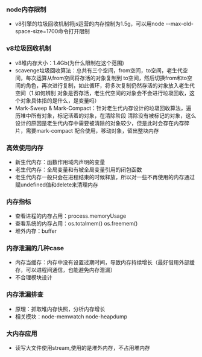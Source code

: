 ### node内存限制
- v8引擎的垃圾回收机制将js运营的内存控制为1.5g，可以用node --max-old-space-size=1700命令打开限制

### v8垃圾回收机制
- v8堆内存大小：1.4Gb(为什么限制在这个范围)
- scavenge垃圾回收算法：总共有三个空间，from空间，to空间，老生代空间，每次运算从from空间将存活的对象复制到
to空间，然后切换from和to空间的角色，再次进行复制，如此循环，将多次复制仍然存活的对象放入老生代空间（1.如何辨别
对象是否存活，老生代空间的对象会不会进行垃圾回收，这个对象具体指的是什么，是变量吗）
- Mark-Sweep & Mark-Compact：针对老生代内存设计的垃圾回收算法，遍历堆中所有对象，标记活着的对象，在清除阶段
清除没有被标记的对象，这么设计的原因是老生代内存中需要被清除的对象较少，但是此时会存在内存碎片，需要mark-compact
配合使用，移动对象，留出整块内存

### 高效使用内存
- 新生代内存：函数作用域内声明的变量
- 老生代内存：全局变量和有被全局变量引用的闭包函数
- 老生代内存一般只会在进程结束的时候释放，所以对一些不再使用的内存通过赋undefined值和delete来清理内存

### 内存指标
- 查看进程的内存占用：process.memoryUsage
- 查看系统的内存占用：os.totalmem() os.freemem()
- 堆外内存：buffer

### 内存泄漏的几种case
- 内存当缓存：内存中没有设置过期时间，导致内存持续增长（最好借用外部缓存，可以进程间通信，也能避免内存泄漏）
- 不合理模块设计

### 内存泄漏排查
- 原理：抓取堆内存快照，分析内存增长
- 相关模块：node-memwatch node-heapdump

### 大内存应用
- 读写大文件使用stream,使用的是堆外内存，不占用堆内存

